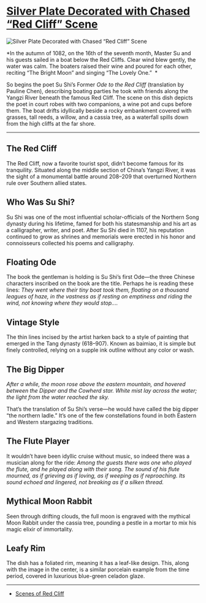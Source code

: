 # [Silver Plate Decorated with Chased “Red Cliff” Scene](http://artstories.artsmia.org/#/o/114429)
![Silver Plate Decorated with Chased “Red Cliff” Scene](http://api.artsmia.org/images/114429/large.jpg)

*In the autumn of 1082, on the 16th of the seventh month, Master Su and his guests sailed in a boat below the Red Cliffs. Clear wind blew gently, the water was calm. The boaters raised their wine and poured for each other, reciting “The Bright Moon” and singing “The Lovely One.”  *

So begins the poet Su Shi’s Former *Ode to the Red Cliff* (translation by Pauline Chen), describing boating parties he took with friends along the Yangzi River beneath the famous Red Cliff. The scene on this dish depicts the poet in court robes with two companions, a wine pot and cups before them. The boat drifts idyllically beside a rocky embankment covered with grasses, tall reeds, a willow, and a cassia tree, as a waterfall spills down from the high cliffs at the far shore.  

---

## The Red Cliff

The Red Cliff, now a favorite tourist spot, didn’t become famous for its tranquility. Situated along the middle section of China’s Yangzi River, it was the sight of a monumental battle around 208–209 that overturned Northern rule over Southern allied states.

## Who Was Su Shi?

Su Shi was one of the most influential scholar-officials of the Northern Song dynasty during his lifetime, famed for both his statesmanship and his art as a calligrapher, writer, and poet. After Su Shi died in 1107, his reputation continued to grow as shrines and memorials were erected in his honor and connoisseurs collected his poems and calligraphy. 

## Floating Ode

The book the gentleman is holding is Su Shi’s first Ode—the three Chinese characters inscribed on the book are the title. Perhaps he is reading these lines: *They went where their tiny boat took them, floating on a thousand leagues of haze, in the vastness as if resting on emptiness and riding the wind, not knowing where they would stop....*

## Vintage Style

The thin lines incised by the artist harken back to a style of painting that emerged in the Tang dynasty (618–907). Known as baimiao, it is simple but finely controlled, relying on a supple ink outline without any color or wash. 

## The Big Dipper

*After a while, the moon rose above the eastern mountain, and hovered between the Dipper and the Cowherd star. White mist lay across the water; the light from the water reached the sky.*

That’s the translation of Su Shi’s verse—he would have called the big dipper “the northern ladle.” It’s one of the few constellations found in both Eastern and Western stargazing traditions. 

## The Flute Player

It wouldn’t have been idyllic cruise without music, so indeed there was a musician along for the ride: *Among the guests there was one who played the flute, and he played along with their song. The sound of his flute mourned, as if grieving as if loving, as if weeping as if reproaching. Its sound echoed and lingered, not breaking as if a silken thread.*

## Mythical Moon Rabbit

Seen through drifting clouds, the full moon is engraved with the mythical Moon Rabbit under the cassia tree, pounding a pestle in a mortar to mix his magic elixir of immortality.

## Leafy Rim

The dish has a foliated rim, meaning it has a leaf-like design. This, along with the image in the center, is a similar porcelain example from the time period, covered in luxurious blue-green celadon glaze.

---

* [Scenes of Red Cliff](../stories/scenes-of-red-cliff.md)
